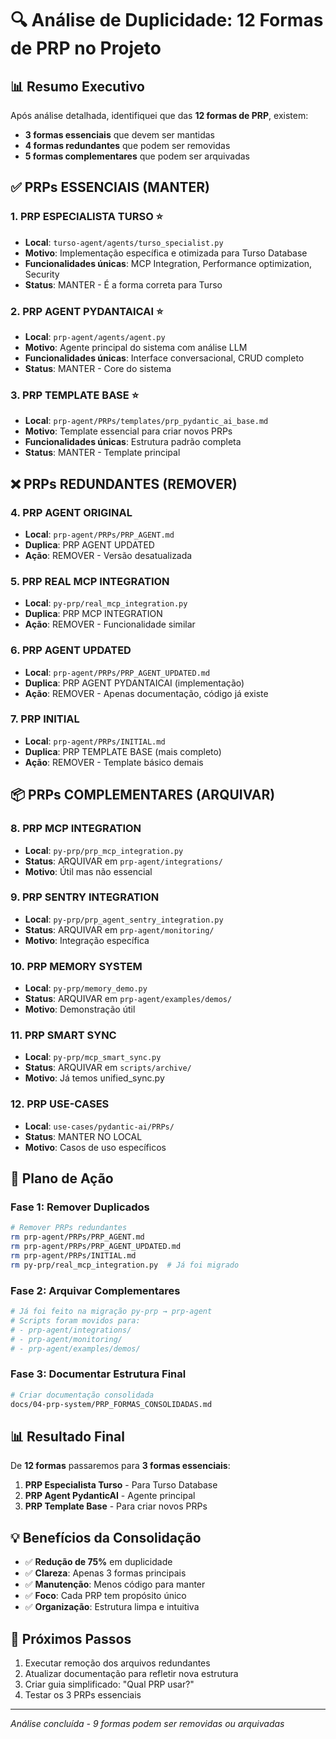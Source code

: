# 🔍 Análise de Duplicidade: 12 Formas de PRP no Projeto

## 📊 Resumo Executivo

Após análise detalhada, identifiquei que das **12 formas de PRP**, existem:
- **3 formas essenciais** que devem ser mantidas
- **4 formas redundantes** que podem ser removidas
- **5 formas complementares** que podem ser arquivadas

## ✅ PRPs ESSENCIAIS (MANTER)

### 1. **PRP ESPECIALISTA TURSO** ⭐
- **Local**: `turso-agent/agents/turso_specialist.py`
- **Motivo**: Implementação específica e otimizada para Turso Database
- **Funcionalidades únicas**: MCP Integration, Performance optimization, Security
- **Status**: MANTER - É a forma correta para Turso

### 2. **PRP AGENT PYDANTAICAI** ⭐
- **Local**: `prp-agent/agents/agent.py`
- **Motivo**: Agente principal do sistema com análise LLM
- **Funcionalidades únicas**: Interface conversacional, CRUD completo
- **Status**: MANTER - Core do sistema

### 3. **PRP TEMPLATE BASE** ⭐
- **Local**: `prp-agent/PRPs/templates/prp_pydantic_ai_base.md`
- **Motivo**: Template essencial para criar novos PRPs
- **Funcionalidades únicas**: Estrutura padrão completa
- **Status**: MANTER - Template principal

## ❌ PRPs REDUNDANTES (REMOVER)

### 4. **PRP AGENT ORIGINAL**
- **Local**: `prp-agent/PRPs/PRP_AGENT.md`
- **Duplica**: PRP AGENT UPDATED
- **Ação**: REMOVER - Versão desatualizada

### 5. **PRP REAL MCP INTEGRATION**
- **Local**: `py-prp/real_mcp_integration.py`
- **Duplica**: PRP MCP INTEGRATION
- **Ação**: REMOVER - Funcionalidade similar

### 6. **PRP AGENT UPDATED**
- **Local**: `prp-agent/PRPs/PRP_AGENT_UPDATED.md`
- **Duplica**: PRP AGENT PYDANTAICAI (implementação)
- **Ação**: REMOVER - Apenas documentação, código já existe

### 7. **PRP INITIAL**
- **Local**: `prp-agent/PRPs/INITIAL.md`
- **Duplica**: PRP TEMPLATE BASE (mais completo)
- **Ação**: REMOVER - Template básico demais

## 📦 PRPs COMPLEMENTARES (ARQUIVAR)

### 8. **PRP MCP INTEGRATION**
- **Local**: `py-prp/prp_mcp_integration.py`
- **Status**: ARQUIVAR em `prp-agent/integrations/`
- **Motivo**: Útil mas não essencial

### 9. **PRP SENTRY INTEGRATION**
- **Local**: `py-prp/prp_agent_sentry_integration.py`
- **Status**: ARQUIVAR em `prp-agent/monitoring/`
- **Motivo**: Integração específica

### 10. **PRP MEMORY SYSTEM**
- **Local**: `py-prp/memory_demo.py`
- **Status**: ARQUIVAR em `prp-agent/examples/demos/`
- **Motivo**: Demonstração útil

### 11. **PRP SMART SYNC**
- **Local**: `py-prp/mcp_smart_sync.py`
- **Status**: ARQUIVAR em `scripts/archive/`
- **Motivo**: Já temos unified_sync.py

### 12. **PRP USE-CASES**
- **Local**: `use-cases/pydantic-ai/PRPs/`
- **Status**: MANTER NO LOCAL
- **Motivo**: Casos de uso específicos

## 🎯 Plano de Ação

### Fase 1: Remover Duplicados
```bash
# Remover PRPs redundantes
rm prp-agent/PRPs/PRP_AGENT.md
rm prp-agent/PRPs/PRP_AGENT_UPDATED.md
rm prp-agent/PRPs/INITIAL.md
rm py-prp/real_mcp_integration.py  # Já foi migrado
```

### Fase 2: Arquivar Complementares
```bash
# Já foi feito na migração py-prp → prp-agent
# Scripts foram movidos para:
# - prp-agent/integrations/
# - prp-agent/monitoring/
# - prp-agent/examples/demos/
```

### Fase 3: Documentar Estrutura Final
```bash
# Criar documentação consolidada
docs/04-prp-system/PRP_FORMAS_CONSOLIDADAS.md
```

## 📊 Resultado Final

De **12 formas** passaremos para **3 formas essenciais**:

1. **PRP Especialista Turso** - Para Turso Database
2. **PRP Agent PydanticAI** - Agente principal
3. **PRP Template Base** - Para criar novos PRPs

## 💡 Benefícios da Consolidação

- ✅ **Redução de 75%** em duplicidade
- ✅ **Clareza**: Apenas 3 formas principais
- ✅ **Manutenção**: Menos código para manter
- ✅ **Foco**: Cada PRP tem propósito único
- ✅ **Organização**: Estrutura limpa e intuitiva

## 🚀 Próximos Passos

1. Executar remoção dos arquivos redundantes
2. Atualizar documentação para refletir nova estrutura
3. Criar guia simplificado: "Qual PRP usar?"
4. Testar os 3 PRPs essenciais

---
*Análise concluída - 9 formas podem ser removidas ou arquivadas*